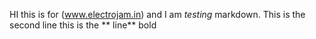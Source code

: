 HI this is for (www.electrojam.in) and I am *testing* markdown.
This is the second line
this is the ** line** bold
